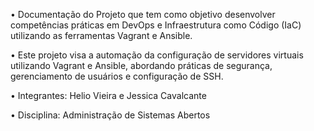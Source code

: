 • Documentação do Projeto que tem como objetivo desenvolver competências práticas em DevOps e Infraestrutura como Código (IaC) utilizando as ferramentas Vagrant e Ansible.

• Este projeto visa a automação da configuração de servidores virtuais utilizando Vagrant e Ansible, abordando práticas de segurança, gerenciamento de usuários e configuração de SSH.

• Integrantes: Helio Vieira e Jessica Cavalcante 

• Disciplina: Administração de Sistemas Abertos

